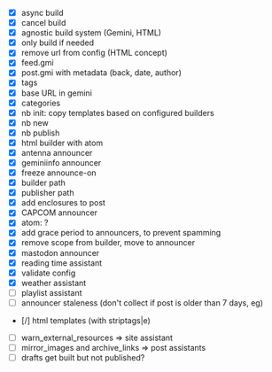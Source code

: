 - [X] async build
- [X] cancel build
- [X] agnostic build system (Gemini, HTML)
- [X] only build if needed
- [X] remove url from config (HTML concept)
- [X] feed.gmi
- [X] post.gmi with metadata (back, date, author)
- [X] tags
- [X] base URL in gemini
- [X] categories
- [X] nb init: copy templates based on configured builders
- [X] nb new
- [X] nb publish
- [X] html builder with atom
- [X] antenna announcer
- [X] geminiinfo announcer
- [X] freeze announce-on
- [X] builder path
- [X] publisher path
- [X] add enclosures to post
- [X] CAPCOM announcer
- [X] atom: <link rel="alternate" type="text/gemini" href="gemini://..." /> ?
- [X] add grace period to announcers, to prevent spamming
- [X] remove scope from builder, move to announcer
- [X] mastodon announcer
- [X] reading time assistant
- [X] validate config
- [X] weather assistant
- [ ] playlist assistant
- [ ] announcer staleness (don't collect if post is older than 7 days, eg)
- [/] html templates (with striptags|e)


- [ ] warn_external_resources => site assistant
- [ ] mirror_images and archive_links => post assistants
- [ ] drafts get built but not published?
